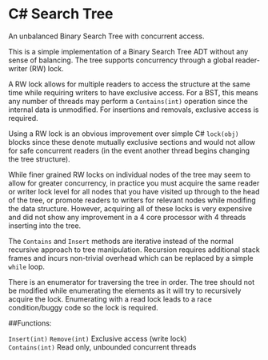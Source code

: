 C# Search Tree
==============
An unbalanced Binary Search Tree with concurrent access.


This is a simple implementation of a Binary Search Tree ADT without any sense of balancing. The tree supports concurrency through a global reader-writer (RW) lock.

A RW lock allows for multiple readers to access the structure at the same time while requiring writers to have exclusive access. For a BST, this means any number of threads may perform a `Contains(int)` operation since the internal data is unmodified. For insertions and removals, exclusive access is required.

Using a RW lock is an obvious improvement over simple C# `lock(obj)` blocks since these denote mutually exclusive sections and would not allow for safe concurrent readers (in the event another thread begins changing the tree structure).

While finer grained RW locks on individual nodes of the tree may seem to allow for greater concurrency, in practice you must acquire the same reader or writer lock level for all nodes that you have visited up through to the head of the tree, or promote readers to writers for relevant nodes while modifing the data structure. However, acquiring all of these locks is very expensive and did not show any improvement in a 4 core processor with 4 threads inserting into the tree.

The `Contains` and `Insert` methods are iterative instead of the normal recursive approach to tree manipulation. Recursion requires additional stack frames and incurs non-trivial overhead which can be replaced by a simple `while` loop.

There is an enumerator for traversing the tree in order. The tree should not be modified while enumerating the elements as it will try to recursively acquire the lock. Enumerating with  a read lock leads to a race condition/buggy code so the lock is required.



##Functions:

`Insert(int)` `Remove(int)` Exclusive access (write lock)  
`Contains(int)` Read only, unbounded concurrent threads
